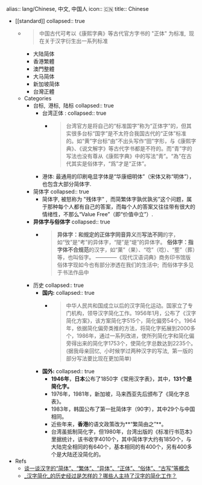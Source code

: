 alias:: lang/Chinese, 中文, 中国人
icon:: 🇨🇳
title:: Chinese

- [[standard]]
  collapsed:: true
  - > 中国古代可考以《康熙字典》等古代官方字书的 "正体" 为标准,  现在关于汉字衍生出一系列标准
    - 大陆简体
    - 香港繁體
    - 澳門整體
    - 大马简体
    - 新加坡简体
    - 台灣正體
  - Categories
    - 台标,  港标,  陆标
      collapsed:: true
      - 台湾正体 :
        collapsed:: true
        - > 台湾官方是将自己的“标准国字”称为“正体字”的，但其实很多台标“国字”是不太符合我国古代的“正体”标准的。如“黄”字台标“由”不出头写作“田”字形，与《康熙字典》、《说文解字》等古代字书都是不符的。而“青”字的写法也没有尊从《康熙字典》中的写法“靑”。“為”在古代其实是俗体字，“爲”才是“正体”。
      - 港体: 最通用的印刷电显字体是“华康细明体”（宋体又称“明体”），也包含大部分简体字.
    - 简体字
      collapsed:: true
      - 简体字, 被怒称为 "残体字" ,  而简繁体字孰优孰劣”这个问题，属于那种每个人都有自己的答案，而每个人的答案又往往带有很大的情绪性，不那么“Value Free”（即“价值中立”）.
    - **异体字与俗体字**
      collapsed:: true
      - > **异体字：**和规定的正体字**同音异义**而**写法不同**的字，如“攷”是“考”的异体字，“隄”是“堤”的异体字。
        **俗体字：**指**字体不合规范**的汉字，如“菓”（果）、“唸”（唸）、“塟”（葬）等，也叫俗字。
        ————《现代汉语词典》商务印书馆版
        俗体字现如今也有部分渗透在我们的生活中;  而俗体字多见于书法作品中
    - 历史
      collapsed:: true
      - **国内:**
        collapsed:: true
        - > 中华人民共和国成立以后的汉字简化运动。国家立了专门机构，领导汉字简化工作。1956年1月，公布了《汉字简化方案》，该方案简化字515个，简化偏旁54个。1964年，依据简化偏旁类推的方法，将简化字拓展到2000多个，1986年，通过一系列改进，使所列简化字和简化偏旁得出来的简化字1753个，使简化字总数达到2235个。
          (据我母亲回忆,  小时候学过两种汉字的写法,  第一版的部分写法要比现在更加简单)
      - **国外:**
        collapsed:: true
        - **1946年**，**日本**公布了1850字《常用汉字表》，其中，**131个是简化字。**
        - 1976年，1981年，新加坡，马来西亚先后颁布了《简化字总表》。
        - 1983年，韩国公布了第一批简体字（90字），其中29个与中国相同。
        - 近些年来，**香港**的语文政策改为**“繁简由之”**。
        - 台湾虽抵制简化字，但1980年，台湾出版的《标准行书范本》里据统计，该书收字4010个，其中简体字大约有1850个，与大陆完全相同的有640个，基本相同的有400个，另有400多个是大陆还没简化的。
- Refs
  - [谈一谈汉字的“简体”、“繁体”、“异体”、“正体”、“俗体”、“古写”等概念](https://zhuanlan.zhihu.com/p/87587931)
  - [_汉字简化_的历史经过是怎样的？哪些人主持了汉字的简化工作？](https://www.zhihu.com/question/19965854/answer/36442288)